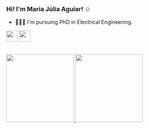 ### Hi! I'm Maria Júlia Aguiar! ☺


- 👩🏻‍💻 I'm pursuing PhD in Electrical Engineering.

<div> 

   <a href="https://www.linkedin.com/in/mariajuliarosaaguiar/" target="_blank"><img height="30" src="https://img.shields.io/badge/-LinkedIn-%230077B5?style=for-the-badge&logo=linkedin&logoColor=white" target="_blank"></a> 
 	<a href = "mailto:maria.aguiar@engenharia.ufjf.br"><img height="30" src="https://img.shields.io/badge/-maria.aguiar@engenharia.ufjf.br-c14438?style=flat-square&logo=Gmail&logoColor=white&link=mailto:maria.aguiar@engenharia.ufjf.br)" target="_blank"></a>

 
 
 
</div>

##

</div>
  <a href="https://github.com/mariajuliagrin">
  <img height="180em" src="https://github-readme-stats.vercel.app/api?username=mariajuliagrin&show_icons=true&theme=dracula&include_all_commits=true&count_private=true"/>
  <img height="180em" src="https://github-readme-stats.vercel.app/api/top-langs/?username=mariajuliagrin&layout=compact&langs_count=7&theme=dracula"/>

</div>


